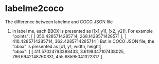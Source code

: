 # labelme2coco
The difference between labelme and COCO JSON file
1. In label me, each BBOX is presented as [[x1,y1], [x2, y2]]. For example \
"points": [
        [
          350.4285714285714,
          268.1428571428571
        ],
        [
          410.4285714285714,
          362.4285714285714
        ]
   But in COCO JSON file, the "bbox" is presented as [x1, y1, width, height] \
   "bbox": [
                [
                    411.57024793388433,
                    3.6198347107438025,
                    796.6942148760331,
                    455.68595041322317
                ]
